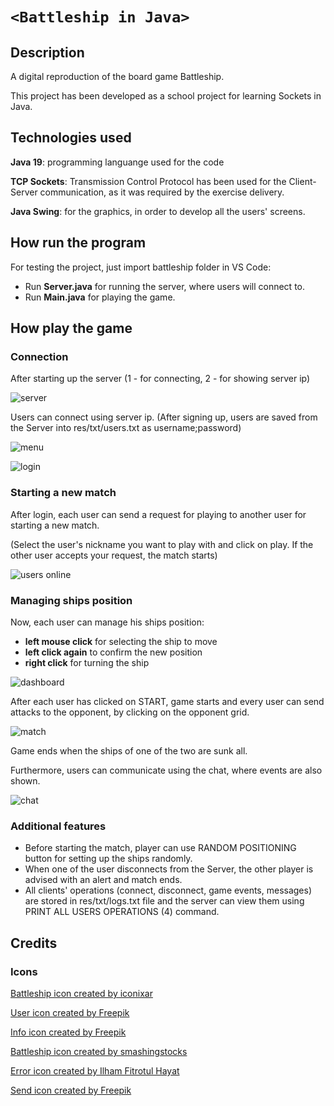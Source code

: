 # `<Battleship in Java>`

## Description

A digital reproduction of the board game Battleship.

This project has been developed as a school project for learning Sockets in Java.

## Technologies used

**Java 19**: programming languange used for the code

**TCP Sockets**: Transmission Control Protocol has been used for the Client-Server communication, as it was required by the exercise delivery.

**Java Swing**: for the graphics, in order to develop all the users' screens.

## How run the program

For testing the project, just import battleship folder in VS Code:

- Run **Server.java** for running the server, where users will connect to.
- Run **Main.java** for playing the game.

## How play the game

### Connection

After starting up the server (1 - for connecting, 2 - for showing server ip)

![server](img/server.png)

Users can connect using server ip. (After signing up, users are saved from the Server into res/txt/users.txt as username;password)

![menu](img/menu.png)

![login](img/login.png)

### Starting a new match

After login, each user can send a request for playing to another user for starting a new match.

(Select the user's nickname you want to play with and click on play. If the other user accepts your request, the match starts)

![users online](img/users.png)

### Managing ships position

Now, each user can manage his ships position:

- **left mouse click** for selecting the ship to move
- **left click again** to confirm the new position
- **right click** for turning the ship

![dashboard](img/dashboard.png)

After each user has clicked on START, game starts and every user can send attacks to the opponent, by clicking on the opponent grid.

![match](img/match.png)

Game ends when the ships of one of the two are sunk all.

Furthermore, users can communicate using the chat, where events are also shown.

![chat](img/chat.png)

### Additional features

- Before starting the match, player can use RANDOM POSITIONING button for setting up the ships randomly.
- When one of the user disconnects from the Server, the other player is advised with an alert and match ends.
- All clients' operations (connect, disconnect, game events, messages) are stored in res/txt/logs.txt file and the server can view them using PRINT ALL USERS OPERATIONS (4) command.

## Credits

### Icons

[Battleship icon created by iconixar](https://www.flaticon.com/free-icon/ship_3939752?term=battleship&page=1&position=9&origin=tag&related_id=3939752) 

[User icon created by Freepik](https://www.flaticon.com/free-icon/user_456212?term=user&page=1&position=2&origin=search&related_id=456212)

[Info icon created by Freepik](https://www.flaticon.com/free-icon/info_471662?term=info&page=1&position=4&origin=search&related_id=471662)

[Battleship icon created by smashingstocks](https://www.flaticon.com/free-icon/battleship_6175141?term=battleship&page=1&position=2&origin=search&related_id=6175141)

[Error icon created by Ilham Fitrotul Hayat](https://www.flaticon.com/free-icon/cross_2569174?term=error&page=1&position=3&origin=search&related_id=2569174)

[Send icon created by Freepik](https://www.flaticon.com/free-icon/send_786407?term=send&page=1&position=21&origin=search&related_id=786407)
